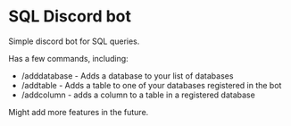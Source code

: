 # SQL Discord bot 

Simple discord bot for SQL queries. 

Has a few commands, including:
- /adddatabase - Adds a database to your list of databases
- /addtable - Adds a table to one of your databases registered in the bot
- /addcolumn - adds a column to a table in a registered database

Might add more features in the future.
